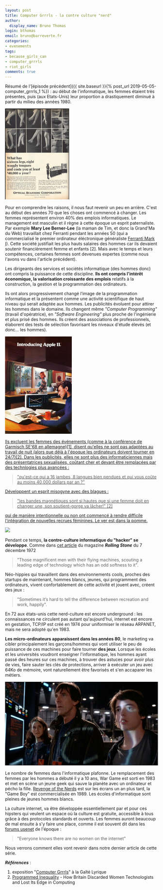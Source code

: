```yaml
---
layout: post
title: Computer Grrrls - la contre culture "nerd"
author:
  display_name: Bruno Thomas
login: bthomas
email: bruno@barreverte.fr
categories:
- evenements
tags:
- because_girls_can
- computer_grrrls
- riot_girls
comments: true
---
```


Résumé de l'[épisode précédent]({{ site.baseurl }}{% post_url 2019-05-05-computer_grrrls_1 %}) : au début de l'informatique, les femmes étaient très présentes, puis (aux Etats-Unis) leur proportion a drastiquement diminué à partir du milieu des années 1980.

<img class="right" alt="Sixteen Legs" src="/images/computer_grrrls/sixteen_legs.png"/>

Pour en comprendre les raisons, il nous faut revenir un peu en arrière. C'est au début des années 70 que les choses ont commencé à changer. Les femmes représentent environ 40% des emplois informatiques. Le management est masculin et il règne à cette époque un esprit paternaliste. Par exemple **Mary Lee Berner-Lee** (la maman de Tim, et donc la Grand'Ma du Web) travaillait chez Ferranti pendant les années 50 (qui a commercialisé le premier ordinateur éléctronique généraliste [Ferranti Mark I](https://fr.wikipedia.org/wiki/Ferranti_Mark_I)). Cette société justifiait les plus hauts salaires des hommes car ils devaient soutenir financièrement femme et enfants [2]. Mais avec le temps et leurs compétences, certaines femmes sont devenues expertes (comme nous l'avons vu dans l'article précédent).

Les dirigeants des services et sociétés informatique (des hommes donc) ont compris la puissance de cette discipline. **Ils ont compris l'intérêt économique, la valorisation croissante des emplois** relatifs à la construction, la gestion et la programmation des ordinateurs.

Ils ont alors progressivement changé l’image de la programmation informatique et la présentent comme une activité scientifique de haut niveau qui serait adaptée aux hommes. Les publicités évoluent pour attirer les hommes dans le domaine. Ils changent même *"Computer Programming"* (travail d'opératrice), en *"Software Engineering"* plus proche de l'ingénierie et plus prisé des hommes. Ils créent des associations de professionnels, élaborent des tests de sélection favorisant les niveaux d'étude élevés (et donc... les hommes).

<a href="/images/computer_grrrls/introducing_apple2.jpg"><img class="left" alt="Sixteen Legs" src="/images/computer_grrrls/introducing_apple2.jpg" width="220"/>

Ils excluent les femmes des événements (comme à la conférence de Garmisch SE'68 en allemagne)[1], disent qu'elles ne sont pas adaptées au travail de nuit (alors que déjà à l'époque les ordinateurs doivent tourner en 24/7)[2]. Dans les publicités, elles ne sont plus des informaticiennes mais des présentatrices sexualisées, coûtant cher et devant être remplacées par des technlogies plus avancées :

> "qu'est-ce qui a 16 jambes, 8 langues bien pendues et qui vous coûte au moins 40,000 dollars par an ?"

Développent un esprit misogyne avec des blagues :
> "les bandes magnétiques sont si hautes que si une femme doit en changer une, son soutient-gorge va lâcher!" [2]

qui de manière intentionnelle ou non ont commencé à rendre difficile l'intégration de nouvelles recrues féminines. Le ver est dans la pomme.

<a href="http://www.wheels.org/spacewar/stone/rolling_stone.html"><img class="right" src="http://www.wheels.org/spacewar/stone/parc.jpg" width="220"/></a>

Pendant ce temps, **la contre-culture informatique du "hacker" se développe**. Comme dans [cet article](http://www.wheels.org/spacewar/stone/rolling_stone.html) du magazine ***Rolling Stone*** du 7 décembre 1972

> "Those magnificent men with their flying machines, scouting a leading edge of technology which has an odd softness to it".

Néo-hippies qui travaillent dans des environnements cools, proches des startups de maintenant, hommes blancs, jeunes, qui programment des ordinateurs, vivent confortablement de cette activité et jouent avec, créent des jeux :

> "Sometimes it’s hard to tell the difference between recreation and work, happily".

En 72 aux états-unis cette nerd-culture est encore underground : les connaissances ne circulent pas autant qu'aujourd'hui, internet est encore en gestation, TCP/IP est créé en 1974 pour uniformiser le réseau ARPANET, mais ne sera adopté qu'en 1983.

**Les micro-ordinateurs apparaissent dans les années 80**, le marketing va cibler principalement les garçons/hommes qui vont utiliser le peu de puissance de ces machines pour faire tourner **des jeux**. Lorsque les écoles et les universités voudront enseigner l'informatique, les hommes ayant passé des heures sur ces machines, à trouver des astuces pour avoir plus de vies, faire sauter les clés de protections, arriver à exécuter un jeu avec 64Ko de mémoire, vont naturellement être favorisés et s'en accaparer les métiers.

<img class="center" src="/images/computer_grrrls/war_game.png"/>

Le nombre de femmes dans l'informatique plafonne. Le remplacement des femmes par les hommes a débuté il y a 10 ans, War Game est sorti en 1983 et met en scène un jeune geek qui sauve la planète avec un ordinateur et pécho la fille. [Revenge of the Nerds](https://en.wikipedia.org/wiki/Revenge_of_the_Nerds) est sur les écrans un an plus tard, la "Game Boy" est commercialisée en 1989. Les écoles d'informatique sont pleines de jeunes hommes blancs.

La culture internet, va être développée essentiellement par et pour ces hipsters qui veulent un espace où la culture est gratuite, accessible à tous grâce à des protocoles standards et ouverts. Les femmes auront beaucoup de mal ensuite à s'y faire une place, comme il est souvent dit dans les [forums usenet](https://fr.wikipedia.org/wiki/Usenet) de l'époque :

> "Everyone knows there are no women on the internet"

Nous verrons comment elles vont revenir dans notre dernier article de cette série.

***Références*** :
1. exposition "[Computer Grrrls](https://gaite-lyrique.net/en/event/computer-grrrls)" à la Gaîté Lyrique
2. [Programmed Inequality](http://programmedinequality.com/) - How Britain Discarded Women Technologists and Lost Its Edge in Computing
